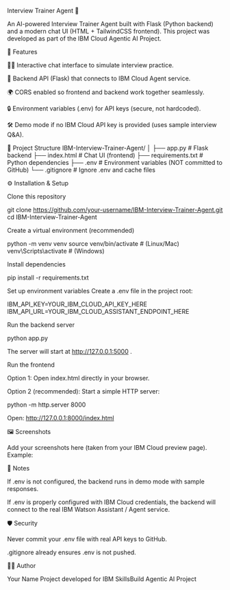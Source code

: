 Interview Trainer Agent 🎯

An AI-powered Interview Trainer Agent built with Flask (Python backend) and a modern chat UI (HTML + TailwindCSS frontend).
This project was developed as part of the IBM Cloud Agentic AI Project.

🚀 Features

🧑‍💻 Interactive chat interface to simulate interview practice.

🔄 Backend API (Flask) that connects to IBM Cloud Agent service.

🌍 CORS enabled so frontend and backend work together seamlessly.

🔒 Environment variables (.env) for API keys (secure, not hardcoded).

🛠️ Demo mode if no IBM Cloud API key is provided (uses sample interview Q&A).

📂 Project Structure
IBM-Interview-Trainer-Agent/
│
├── app.py              # Flask backend
├── index.html          # Chat UI (frontend)
├── requirements.txt    # Python dependencies
├── .env                # Environment variables (NOT committed to GitHub)
└── .gitignore          # Ignore .env and cache files

⚙️ Installation & Setup

Clone this repository

git clone https://github.com/your-username/IBM-Interview-Trainer-Agent.git
cd IBM-Interview-Trainer-Agent


Create a virtual environment (recommended)

python -m venv venv
source venv/bin/activate   # (Linux/Mac)
venv\Scripts\activate      # (Windows)


Install dependencies

pip install -r requirements.txt


Set up environment variables
Create a .env file in the project root:

IBM_API_KEY=YOUR_IBM_CLOUD_API_KEY_HERE
IBM_API_URL=YOUR_IBM_CLOUD_ASSISTANT_ENDPOINT_HERE


Run the backend server

python app.py


The server will start at http://127.0.0.1:5000
.

Run the frontend

Option 1: Open index.html directly in your browser.

Option 2 (recommended): Start a simple HTTP server:

python -m http.server 8000


Open: http://127.0.0.1:8000/index.html

🖼️ Screenshots

Add your screenshots here (taken from your IBM Cloud preview page).
Example:




📌 Notes

If .env is not configured, the backend runs in demo mode with sample responses.

If .env is properly configured with IBM Cloud credentials, the backend will connect to the real IBM Watson Assistant / Agent service.

🛡️ Security

Never commit your .env file with real API keys to GitHub.

.gitignore already ensures .env is not pushed.

🧑‍💻 Author

Your Name
Project developed for IBM SkillsBuild Agentic AI Project
